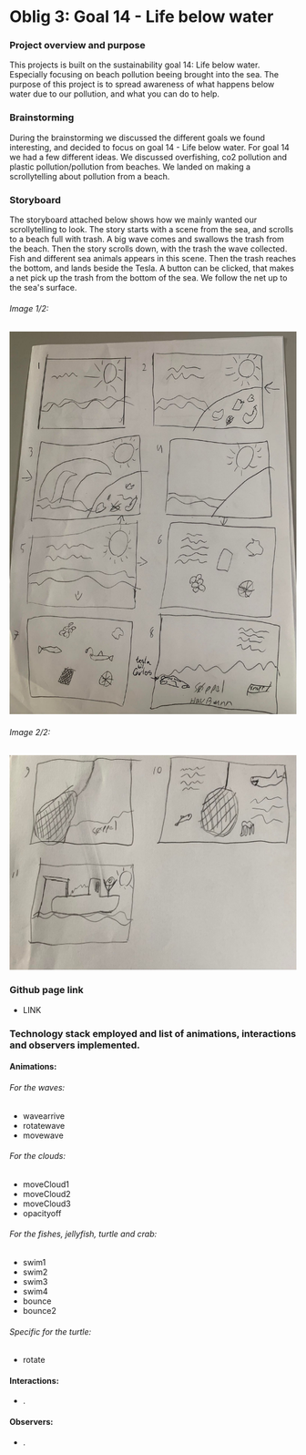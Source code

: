 # Oblig 3: Goal 14 - Life below water
### Project overview and purpose
This projects is built on the sustainability goal 14: Life below water. Especially focusing on beach pollution beeing brought into the sea.
The purpose of this project is to spread awareness of what happens below water due to our pollution, and what you can do to help. 

### Brainstorming
During the brainstorming we discussed the different goals we found interesting, and decided to focus on goal 14 - Life below water.
For goal 14 we had a few different ideas. We discussed overfishing, co2 pollution and plastic pollution/pollution from beaches. We landed on making a scrollytelling about pollution from a beach.

### Storyboard
The storyboard attached below shows how we mainly wanted our scrollytelling to look. The story starts with a scene from the sea, and scrolls to a beach full with trash. A big wave comes and swallows the trash from the beach. Then the story scrolls down, with the trash the wave collected. Fish and different sea animals appears in this scene. Then the trash reaches the bottom, and lands beside the Tesla. A button can be clicked, that makes a net pick up the trash from the bottom of the sea. We follow the net up to the sea's surface.
###### Image 1/2:
![Image Alt Text](Assets/img/storyboard1.jpg)
###### Image 2/2:
![Image Alt Text](Assets/img/storyboard2.jpg)

### Github page link
- LINK

### Technology stack employed and list of animations, interactions and observers implemented.
#### Animations:
###### For the waves:
- wavearrive 
- rotatewave
- movewave
###### For the clouds:
- moveCloud1
- moveCloud2
- moveCloud3
- opacityoff
###### For the fishes, jellyfish, turtle and crab:
- swim1
- swim2
- swim3
- swim4
- bounce
- bounce2
###### Specific for the turtle:
- rotate

#### Interactions: 
- .
#### Observers:
- .

